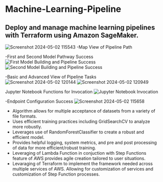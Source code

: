 # Machine-Learning-Pipeline
## Deploy and manage machine learning pipelines with Terraform using Amazon SageMaker.

![Screenshot 2024-05-02 115543](https://github.com/Daazd/Machine-Learning-Pipeline-SageMaker/assets/148648249/d13e689a-f732-48c6-836d-405e8259f04e)
-Map View of Pipeline Path

-First and Second Model Pathway Success
![First Model Building and Pipeline Success](https://github.com/Daazd/Machine-Learning-Pipeline-SageMaker/assets/148648249/2fb5b628-74ae-4afd-b207-456251596d70)
![Second Model Building and Pipeline Success](https://github.com/Daazd/Machine-Learning-Pipeline-SageMaker/assets/148648249/b6552d44-6661-4e34-9b9d-f1a6fb7a9e88)

-Basic and Advanced View of Pipeline Tasks
![Screenshot 2024-05-02 120144](https://github.com/Daazd/Machine-Learning-Pipeline-SageMaker/assets/148648249/5fb85a62-1e77-4d24-aaba-f94962a2ebe3)
![Screenshot 2024-05-02 120949](https://github.com/Daazd/Machine-Learning-Pipeline-SageMaker/assets/148648249/9eb039ed-6675-4075-b98a-4b3a161dfbfc)

Jupyter Notebook Functions for Invocation
![Jupyter Notebook Invocation](https://github.com/Daazd/Machine-Learning-Pipeline-SageMaker/assets/148648249/7d419d59-f6c2-47cf-a90c-97a11f6c7e0f)

-Endpoint Configuration Success
![Screenshot 2024-05-02 115658](https://github.com/Daazd/Machine-Learning-Pipeline-SageMaker/assets/148648249/69eae33a-b7fc-4913-871f-494141f3b543)
- Algorithm allows for multiple acceptance of datasets from a variety of file formats.
- Uses efficient training practices including GridSearchCV to analyze more robustly.
- Leverages use of RandomForestClassifier to create a robust and efficient model.
- Provides helpful logging, system metrics, and pre and post processing of data for more efficient/robust training.
- Leveraging of Lambda Function in conjuction with Step Functions feature of AWS provides agile creation tailored to user situations.
- Levaraging of Terraform to implement the framework needed across multiple services of AWS. Allowing for customization of services and customization of Step Function processes.
